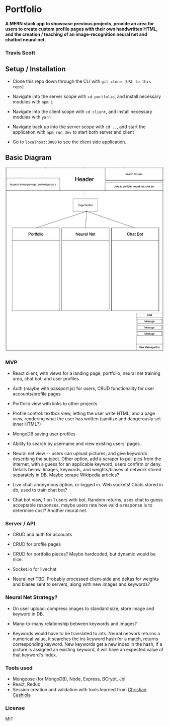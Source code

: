 # Portfolio

#### A MERN stack app to showcase previous projects, provide an area for users to create custom profile pages with their own handwritten HTML, and the creation / teaching of an image-recognition neural net and chatbot neural net.

### Travis Scott

## Setup / Installation 

* Clone this repo down through the CLI with `git clone [URL to this repo]`

* Navigate into the server scope with `cd portfolio`, and install necessary modules with `npm i`

* Navigate into the client scope with `cd client`, and install necessary modules with `yarn`

* Navigate back up into the server scope with `cd ..`, and start the application with `npm run dev` to start both server and client

* Go to `localhost:3000` to see the client side application.

## Basic Diagram

![Component Diagram](./diagram.png)

### MVP

* React client, with views for a landing page, portfolio, neural net training area, chat bot, and user profiles

* Auth (maybe with passport.js) for users, CRUD functionality for user accounts/profile pages

* Portfolio view with links to other projects

* Profile control: textbox view, letting the user write HTML, and a page view, rendering what the user has written (sanitize and dangerously set inner HTML?)

* MongoDB saving user profiles 

* Ability to search by username and view existing users' pages

* Neural net view -- users can upload pictures, and give keywords describing the subject. Other option, add a scraper to pull pics from the internet, with a guess for an applicable keyword, users confirm or deny. Details below. Images, keywords, and weights/biases of network stored separately in DB. Maybe scrape Wikipedia articles?

* Live chat: anonymous option, or logged in. Web sockets! Chats stored in db, used to train chat bot?

* Chat bot view, 1 on 1 users with bot. Random returns, uses chat to guess acceptable responses, maybe users rate how valid a response is to determine cost? Another neural net. 

### Server / API

* CRUD and auth for accounts

* CRUD for profile pages

* CRUD for portfolio pieces? Maybe hardcoded, but dynamic would be nice.

* Socket.io for livechat

* Neural net TBD. Probably processed client-side and deltas for weights and biases sent to servers, along with new images and keywords?

### Neural Net Strategy?

* On user upload: compress images to standard size, store image and keyword in DB. 

* Many-to-many relationship between keywords and images? 

* Keywords would have to be translated to ints. Neural network returns a numerical value, it searches the int-keyword hash for a match, returns corresponding keyword. New keywords get a new index in the hash, if a picture is assigned an existing keyword, it will have an expected value of that keyword's index.

### Tools used
* Mongoose (for MongoDB), Node, Express, BCrypt, Joi
* React, Redux
* Session creation and validation with tools learned from [Christian Cashiola](https://itnext.io/mastering-session-authentication-aa29096f6e22)

### License
MIT